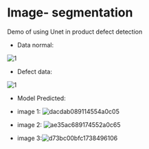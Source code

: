 # Image- segmentation
Demo of using Unet in product defect detection
+ Data normal:

![1](https://user-images.githubusercontent.com/56389219/190042849-1bb3c88b-e3ed-40bf-aef3-4469e3aae38e.png)

+ Defect data:

![1](https://user-images.githubusercontent.com/56389219/190042893-74903b0f-8711-445f-a2bc-89e019e1b39d.png)

+ Model Predicted:
- image 1:
![dacdab089114554a0c05](https://user-images.githubusercontent.com/56389219/190043625-c39bec66-fc27-4250-af6c-f735adf73a2d.jpg)

- image 2:
![ae35ac689174552a0c65](https://user-images.githubusercontent.com/56389219/190043673-c820762e-a164-4146-83dc-3df3a015ffc9.jpg)

- image 3:![d73bc00bfc1738496106](https://user-images.githubusercontent.com/56389219/190043679-12d60e93-9abe-488a-a65f-f7f3343d1b25.jpg)
